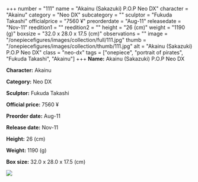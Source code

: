 +++
number = "111"
name = "Akainu (Sakazuki) P.O.P Neo DX"
character = "Akainu"
category = "Neo DX"
subcategory = ""
sculptor = "Fukuda Takashi"
officialprice = "7560 ¥"
preorderdate = "Aug-11"
releasedate = "Nov-11"
reedition1 = ""
reedition2 = ""
height = "26 (cm)"
weight = "1190 (g)"
boxsize = "32.0 x 28.0 x 17.5 (cm)"
observations = ""
image = "/onepiecefigures/images/collection/full/111.jpg"
thumb = "/onepiecefigures/images/collection/thumb/111.jpg"
alt = "Akainu (Sakazuki) P.O.P Neo DX"
class = "neo-dx"
tags = ["onepiece", "portrait of pirates", "Fukuda Takashi", "Akainu"]
+++
**Name:** Akainu (Sakazuki) P.O.P Neo DX

**Character:** Akainu

**Category:** Neo DX 

**Sculptor:** Fukuda Takashi

**Official price:** 7560 ¥

**Preorder date:** Aug-11

**Release date:** Nov-11

**Height:** 26 (cm)

**Weight:** 1190 (g)

**Box size:** 32.0 x 28.0 x 17.5 (cm)

<img src="/onepiecefigures/images/collection/thumb/111.jpg">